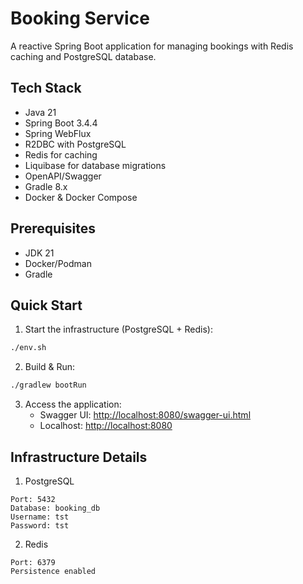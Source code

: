 # Booking Service

A reactive Spring Boot application for managing bookings with Redis caching and PostgreSQL database.

## Tech Stack

- Java 21
- Spring Boot 3.4.4
- Spring WebFlux
- R2DBC with PostgreSQL
- Redis for caching
- Liquibase for database migrations
- OpenAPI/Swagger
- Gradle 8.x
- Docker & Docker Compose

## Prerequisites

- JDK 21
- Docker/Podman
- Gradle

## Quick Start

1. Start the infrastructure (PostgreSQL + Redis):
```bash
./env.sh
```
2. Build & Run:
```bash
./gradlew bootRun
```
3. Access the application:
   - Swagger UI: [http://localhost:8080/swagger-ui.html](http://localhost:8080/swagger-ui.html)
   - Localhost: [http://localhost:8080](http://localhost:8080)
   
## Infrastructure Details
1. PostgreSQL
```
Port: 5432
Database: booking_db
Username: tst
Password: tst
```

2. Redis
```
Port: 6379
Persistence enabled
```
